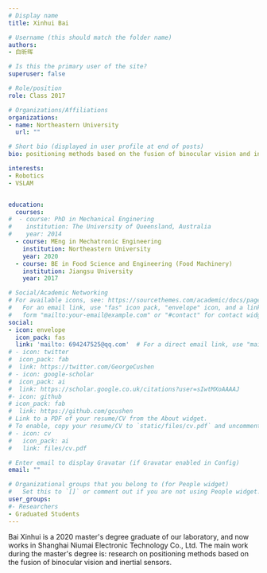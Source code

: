 ```yaml
---
# Display name
title: Xinhui Bai

# Username (this should match the folder name)
authors:
- 白昕晖

# Is this the primary user of the site?
superuser: false

# Role/position
role: Class 2017 

# Organizations/Affiliations
organizations:
- name: Northeastern University
  url: ""

# Short bio (displayed in user profile at end of posts)
bio: positioning methods based on the fusion of binocular vision and inertial sensors.

interests:
- Robotics
- VSLAM


education:
  courses:
#  - course: PhD in Mechanical Enginering
#    institution: The University of Queensland, Australia
#    year: 2014
  - course: MEng in Mechatronic Engineering
    institution: Northeastern University
    year: 2020
  - course: BE in Food Science and Engineering (Food Machinery)
    institution: Jiangsu University
    year: 2017

# Social/Academic Networking
# For available icons, see: https://sourcethemes.com/academic/docs/page-builder/#icons
#   For an email link, use "fas" icon pack, "envelope" icon, and a link in the
#   form "mailto:your-email@example.com" or "#contact" for contact widget.
social:
- icon: envelope
  icon_pack: fas
  link: 'mailto: 694247525@qq.com'  # For a direct email link, use "mailto:test@example.org".
# - icon: twitter
#  icon_pack: fab
#  link: https://twitter.com/GeorgeCushen
# - icon: google-scholar
#  icon_pack: ai
#  link: https://scholar.google.co.uk/citations?user=sIwtMXoAAAAJ
#- icon: github
# icon_pack: fab
#  link: https://github.com/gcushen
# Link to a PDF of your resume/CV from the About widget.
# To enable, copy your resume/CV to `static/files/cv.pdf` and uncomment the lines below.
# - icon: cv
#   icon_pack: ai
#   link: files/cv.pdf

# Enter email to display Gravatar (if Gravatar enabled in Config)
email: ""

# Organizational groups that you belong to (for People widget)
#   Set this to `[]` or comment out if you are not using People widget.
user_groups:
#- Researchers
- Graduated Students
---
```


Bai Xinhui is a 2020 master's degree graduate of our laboratory, and now works in Shanghai Niumai Electronic Technology Co., Ltd. The main work during the master's degree is: research on positioning methods based on the fusion of binocular vision and inertial sensors.
